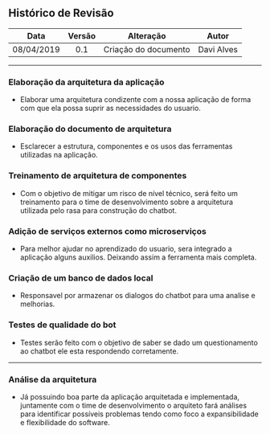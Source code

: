 ## Histórico de Revisão

|    Data    | Versão |                             Alteração                             |                    Autor                    |
|:----------:|:------:|:-----------------------------------------------------------------:|:-------------------------------------------:|
| 08/04/2019 |   0.1  | Criação do documento  | Davi Alves |

---

### Elaboração da arquitetura da aplicação

- Elaborar uma arquitetura condizente com a nossa aplicação de forma com que ela possa suprir as necessidades do usuario.

### Elaboração do documento de arquitetura

- Esclarecer a estrutura, componentes e os usos das ferramentas utilizadas na aplicação.

### Treinamento de arquitetura de componentes

- Com o objetivo de mitigar um risco de nível técnico, será feito um treinamento para o time de desenvolvimento sobre a arquitetura utilizada pelo rasa para construção do chatbot.

### Adição de serviços externos como microserviços

- Para melhor ajudar no aprendizado do usuario, sera integrado a aplicação alguns auxilios. Deixando assim a ferramenta mais completa.

### Criação de um banco de dados local

- Responsavel por armazenar os dialogos do chatbot para uma analise e melhorias.

### Testes de qualidade do bot

- Testes serão feito com o objetivo de saber se dado um questionamento ao chatbot ele esta respondendo corretamente.

---

### Análise da arquitetura

- Já possuindo boa parte da aplicação arquitetada e implementada, juntamente com o time de desenvolvimento o arquiteto fará análises para identificar possíveis problemas tendo como foco a expansibilidade e flexibilidade do software.
